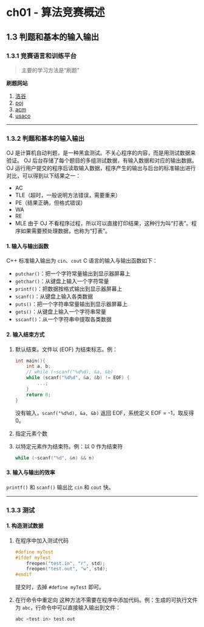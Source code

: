 # ch01 - 算法竞赛概述

## 1.3 判题和基本的输入输出

### 1.3.1 竞赛语言和训练平台

> 主要的学习方法是“刷题”

**刷题网站**

1. [洛谷](www.luogu.com/)
2. [poj](http://poj.org/)
3. [acm](https://www.acm.org/)
4. [usaco](http://www.usaco.org/)

---

### 1.3.2 判题和基本的输入输出

OJ 是计算机自动判题，是一种黑盒测试。不关心程序的内容，而是用测试数据来验证。
OJ 后台存储了每个题目的多组测试数据，有输入数据和对应的输出数据。
OJ 运行用户提交的程序后读取输入数据，程序产生的输出与后台的标准输出进行对比，可以得到以下结果之一：
- AC
- TLE（超时，一般说明方法错误，需要重来）
- PE（结果正确，但格式错误）
- WA
- RE
- MLE
由于 OJ 不看程序过程，所以可以直接打印结果，这种行为叫“打表”。程序如果需要预处理数据，也称为“打表”。

#### 1. 输入与输出函数

C++ 标准输入输出为 `cin`、`cout`
C 语言的输入与输出函数如下：
- `putchar()`：把一个字符常量输出到显示器屏幕上
- `getchar()`：从键盘上输入一个字符常量
- `printf()`：把数据按格式输出到显示器屏幕上
- `scanf()`：从键盘上输入各类数据
- `puts()`：把一个字符串常量输出到显示器屏幕上
- `gets()`：从键盘上输入一个字符串常量
- `sscanf()`：从一个字符串中提取各类数据

#### 2. 输入结束方式

1. 默认结束。文件以 (EOF) 为结束标志。例：

    ```cpp
    int main(){
        int a, b;
        // while (~scanf("%d%d), &a, &b)
        while (scanf("%d%d", &a, &b) != EOF) {
            ...;
        }
        return 0;
    }
    ```
    没有输入，`scanf("%d%d), &a, &b)` 返回 EOF，系统定义 EOF = -1，取反得 0。

2. 指定元素个数

3. 以特定元素作为结束符。例：以 0 作为结束符
    ```cpp
    while (~scanf("%d", &n) && n)
    ```
#### 3. 输入与输出的效率

`printf()` 和 `scanf()` 输出比 `cin` 和 `cout` 快。

---

### 1.3.3 测试

#### 1. 构造测试数据

1. 在程序中加入测试代码
    
    ```cpp
    #define myTest
    #ifdef myTest
        freopen("test.in", "r", std);
        freopen("test.out", "w", std);
    #endif
    ```

    提交时，去掉 `#define myTest` 即可。

2. 在行命令中重定向
    这种方法不需要在程序中添加代码。例：生成的可执行文件为 `abc`，行命令中可以直接输入输出到文件：
    ```cpp
    abc <test.in> test.out
    ```